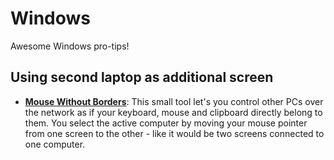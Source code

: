 # Windows
Awesome Windows pro-tips!

## Using second laptop as additional screen

- **[Mouse Without Borders](http://aka.ms/mm)**:
  This small tool let's you control other PCs over the network as if your keyboard, mouse and clipboard directly belong to them.
  You select the active computer by moving your mouse pointer from one screen to the other - like it would be two screens
  connected to one computer.

